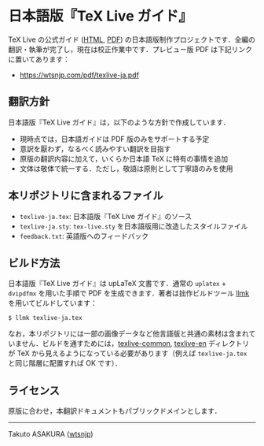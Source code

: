 # 日本語版『TeX Live ガイド』

TeX Live の公式ガイド ([HTML](https://www.tug.org/texlive/doc/texlive-en/texlive-en.html), [PDF](https://www.tug.org/texlive/doc/texlive-en/texlive-en.pdf)) の日本語版制作プロジェクトです．全編の翻訳・執筆が完了し，現在は校正作業中です．プレビュー版 PDF は下記リンクに置いてあります：

* <https://wtsnjp.com/pdf/texlive-ja.pdf>

## 翻訳方針

日本語版『TeX Live ガイド』は，以下のような方針で作成しています．

* 現時点では，日本語ガイドは PDF 版のみをサポートする予定
* 意訳を厭わず，なるべく読みやすい翻訳を目指す
* 原版の翻訳内容に加えて，いくらか日本語 TeX に特有の事情を追加
* 文体は敬体で統一する．ただし，敬語は原則として丁寧語のみを使用

## 本リポジトリに含まれるファイル

* `texlive-ja.tex`: 日本語版『TeX Live ガイド』のソース
* `texlive-ja.sty`: `tex-live.sty` を日本語版用に改造したスタイルファイル
* `feedback.txt`: 英語版へのフィードバック

## ビルド方法

日本語版『TeX Live ガイド』は upLaTeX 文書です．通常の `uplatex` + `dvipdfmx` を用いた手順で PDF を生成できます．著者は拙作ビルドツール [llmk](https://github.com/wtsnjp/llmk) を用いてビルドしています：

```
$ llmk texlive-ja.tex
```

なお，本リポジトリには一部の画像データなど他言語版と共通の素材は含まれていません．ビルドを通すためには，[texlive-common](https://www.tug.org/texlive/doc/texlive-common/), [texlive-en](https://www.tug.org/texlive/doc/texlive-en/) ディレクトリが TeX から見えるようになっている必要があります（例えば `texlive-ja.tex` と同じ階層に配置すれば OK です）．

## ライセンス

原版に合わせ，本翻訳ドキュメントもパブリックドメインとします．

---

Takuto ASAKURA ([wtsnjp](https://twitter.com/wtsnjp))
